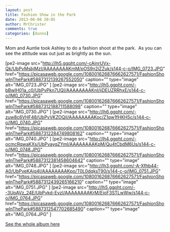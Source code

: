 ```yaml
---
layout: post
title: Fashion Show in the Park
date: 2013-06-08 20:05
author: MrChrister
comments: true
categories: [dunno]
---
```

Mom and Auntie took Ashley to do a fashion shoot at the park.  As you can see the attitude was out just as brightly as the sun.

[pe2-image src="http://lh5.ggpht.com/-cAinrUVx-Qk/UbPvMsbjMzI/AAAAAAAAKmM/pOS9n2iZZuk/s144-c-o/IMG_0723.JPG" href="https://picasaweb.google.com/108001626876662627571/FashionShowInThePark#5887312139267552050" caption="" type="image" alt="IMG_0723.JPG" ] [pe2-image src="http://lh5.ggpht.com/-bBwIH01a_c0/UbPvPkn7UQI/AAAAAAAAKnI/iiDEUZRRhxE/s144-c-o/IMG_0730.JPG" href="https://picasaweb.google.com/108001626876662627571/FashionShowInThePark#5887312188711588098" caption="" type="image" alt="IMG_0730.JPG" ] [pe2-image src="http://lh6.ggpht.com/-zuw8c6VHF48/UbPvVKZOQiI/AAAAAAAAKoc/Z1qw1fHKH5c/s144-c-o/IMG_0740.JPG" href="https://picasaweb.google.com/108001626876662627571/FashionShowInThePark#5887312284749808162" caption="" type="image" alt="IMG_0740.JPG" ] [pe2-image src="http://lh4.ggpht.com/-ocmcRqwaKXs/UbPvayqZYmI/AAAAAAAAKpM/Qu4tCbdM6Us/s144-c-o/IMG_0748.JPG" href="https://picasaweb.google.com/108001626876662627571/FashionShowInThePark#5887312381458604642" caption="" type="image" alt="IMG_0748.JPG" ] [pe2-image src="http://lh3.ggpht.com/-A-Xfhb44-A0/UbPveKAjg4I/AAAAAAAAKpo/T0L0dqksT90/s144-c-o/IMG_0751.JPG" href="https://picasaweb.google.com/108001626876662627571/FashionShowInThePark#5887312439265166210" caption="" type="image" alt="IMG_0751.JPG" ] [pe2-image src="http://lh5.ggpht.com/--3UpAVz_24E/UbPvkd-EvzI/AAAAAAAAKrM/EjoF3STLwWw/s144-c-o/IMG_0764.JPG" href="https://picasaweb.google.com/108001626876662627571/FashionShowInThePark#5887312547702685490" caption="" type="image" alt="IMG_0764.JPG" ]
<p class="clear"><a href="https://plus.google.com/photos/108001626876662627571/albums/5887312080371450689?authkey=CIy10Mi-n5OFIQ">See the whole album here</a></p>
